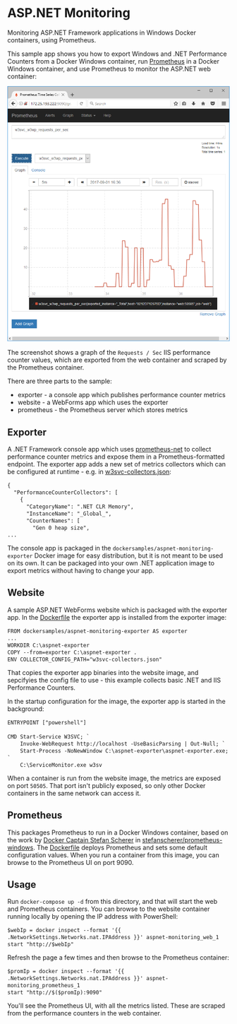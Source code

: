 # ASP.NET Monitoring

Monitoring ASP.NET Framework applications in Windows Docker containers, using Prometheus.

This sample app shows you how to export Windows and .NET Performance Counters from a Docker Windows container, run [Prometheus](https://prometheus.io) in a Docker Windows container, and use Prometheus to monitor the ASP.NET web container:

![Prometheus in a Docker Windows container](img/prometheus-in-a-windows-container.png)

The screenshot shows a graph of the `Requests / Sec` IIS performance counter values, which are exported from the web container and scraped by the Prometheus container.

There are three parts to the sample:

* exporter - a console app which publishes performance counter metrics
* website - a WebForms app which uses the exporter
* prometheus - the Prometheus server which stores metrics

## Exporter

A .NET Framework console app which uses [prometheus-net](https://github.com/andrasm/prometheus-net) to collect performance counter metrics and expose them in a Prometheus-formatted endpoint. The exporter app adds a new set of metrics collectors which can be configured at runtime - e.g. in [w3svc-collectors.json](exporter/src/DockerSamples.AspNetExporter.App/w3svc-collectors.json):

```
{
  "PerformanceCounterCollectors": [
    {
      "CategoryName": ".NET CLR Memory",
      "InstanceName": "_Global_",
      "CounterNames": [
        "Gen 0 heap size",
...
```

The console app is packaged in the `dockersamples/aspnet-monitoring-exporter` Docker image for easy distribution, but it is not meant to be used on its own. It can be packaged into your own .NET application image to export metrics without having to change your app.

## Website

A sample ASP.NET WebForms website which is packaged with the exporter app. In the [Dockerfile](website/Dockerfile) the exporter app is installed from the exporter image:

```
FROM dockersamples/aspnet-monitoring-exporter AS exporter
...
WORKDIR C:\aspnet-exporter
COPY --from=exporter C:\aspnet-exporter .
ENV COLLECTOR_CONFIG_PATH="w3svc-collectors.json"
```

That copies the exporter app binaries into the website image, and sepcifyies the config file to use - this example collects basic .NET and IIS Performance Counters.

In the startup configuration for the image, the exporter app is started in the background:

```
ENTRYPOINT ["powershell"]

CMD Start-Service W3SVC; `
    Invoke-WebRequest http://localhost -UseBasicParsing | Out-Null; `
    Start-Process -NoNewWindow C:\aspnet-exporter\aspnet-exporter.exe; `
    C:\ServiceMonitor.exe w3sv
```

When a container is run from the website image, the metrics are exposed on port `50505`. That port isn't publicly exposed, so only other Docker containers in the same network can access it.

## Prometheus

This packages Prometheus to run in a Docker Windows container, based on the work by [Docker Captain Stefan Scherer](https://twitter.com/stefscherer?lang=en) in [stefanscherer/prometheus-windows](https://hub.docker.com/r/stefanscherer/prometheus-windows/). The [Dockerfile](prometheus/Dockerfile) deploys Prometheus and sets some default configuration values. When you run a container from this image, you can browse to the Prometheus UI on port 9090.

## Usage

Run `docker-compose up -d` from this directory, and that will start the web and Prometheus containers. You can browse to the website container running locally by opening the IP address with PowerShell:

```
$webIp = docker inspect --format '{{ .NetworkSettings.Networks.nat.IPAddress }}' aspnet-monitoring_web_1
start "http://$webIp"
```

Refresh the page a few times and then browse to the Prometheus container:

```
$promIp = docker inspect --format '{{ .NetworkSettings.Networks.nat.IPAddress }}' aspnet-monitoring_prometheus_1
start "http://$($promIp):9090"
```

You'll see the Prometheus UI, with all the metrics listed. These are scraped from the performance counters in the web container.